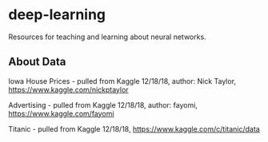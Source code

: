 # deep-learning
Resources for teaching and learning about neural networks.

## About Data
Iowa House Prices - pulled from Kaggle 12/18/18, author: Nick Taylor, https://www.kaggle.com/nickptaylor <br>

Advertising - pulled from Kaggle 12/18/18, author: fayomi, https://www.kaggle.com/fayomi <br>

Titanic - pulled from Kaggle 12/18/18, https://www.kaggle.com/c/titanic/data <br>
